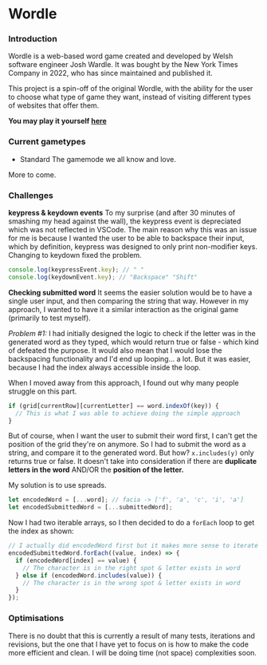 # Wordle

### Introduction

Wordle is a web-based word game created and developed by Welsh software engineer Josh Wardle. It was bought by the New York Times Company in 2022, who has since maintained and published it.

This project is a spin-off of the original Wordle, with the ability for the user to choose what type of game they want, instead of visiting different types of websites that offer them.

**You may play it yourself [here](https://joelmce.github.io/wordle/ "here")**

### Current gametypes

- Standard
  The gamemode we all know and love.

More to come.

### Challenges

**keypress & keydown events**
To my surprise (and after 30 minutes of smashing my head against the wall), the keypress event is depreciated which was not reflected in VSCode. The main reason why this was an issue for me is because I wanted the user to be able to backspace their input, which by definition, keypress was designed to only print non-modifier keys. Changing to keydown fixed the problem.

```javascript
console.log(keypressEvent.key); // " "
console.log(keydownEvent.key); // "Backspace" "Shift"
```

**Checking submitted word**
It seems the easier solution would be to have a single user input, and then comparing the string that way. However in my approach, I wanted to have it a similar interaction as the original game (primarily to test myself).

_Problem #1:_ I had initially designed the logic to check if the letter was in the generated word as they typed, which would return true or false - which kind of defeated the purpose. It would also mean that I would lose the backspacing functionality and I'd end up looping... a lot. But it was easier, because I had the index always accessible inside the loop.

When I moved away from this approach, I found out why many people struggle on this part.

```javascript
if (grid[currentRow][currentLetter] == word.indexOf(key)) {
  // This is what I was able to achieve doing the simple approach
}
```

But of course, when I want the user to submit their word first, I can't get the position of the grid they're on anymore. So I had to submit the word as a string, and compare it to the generated word. But how? `x.includes(y)` only returns true or false. It doesn't take into consideration if there are **duplicate letters in the word** AND/OR the **position of the letter.**

My solution is to use spreads.

```javascript
let encodedWord = [...word]; // facia -> ['f', 'a', 'c', 'i', 'a']
let encodedSubmittedWord = [...submittedWord];
```

Now I had two iterable arrays, so I then decided to do a `forEach` loop to get the index as shown:

```javascript
// I actually did encodedWord first but it makes more sense to iterate through the users submission rather than the constant word itself
encodedSubmittedWord.forEach((value, index) => {
  if (encodedWord[index] == value) {
    // The character is in the right spot & letter exists in word
  } else if (encodedWord.includes(value)) {
    // The character is in the wrong spot & letter exists in word
  }
});
```

### Optimisations

There is no doubt that this is currently a result of many tests, iterations and revisions, but the one that I have yet to focus on is how to make the code more efficient and clean. I will be doing time (not space) complexities soon.
